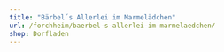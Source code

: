 ```yaml
---
title: "Bärbel´s Allerlei im Marmelädchen"
url: /forchheim/baerbel-s-allerlei-im-marmelaedchen/
shop: Dorfladen
---
```


